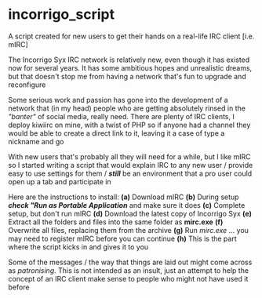 # incorrigo_script
A script created for new users to get their hands on a real-life IRC client [i.e. mIRC]

The Incorrigo Syx IRC network is relatively new, even though it has existed now for several years. It has some ambitious hopes and unrealistic dreams, but that doesn't stop me from having a network that's fun to upgrade and reconfigure

Some serious work and passion has gone into the development of a network that (in my head) people who are getting absolutely rinsed in the _"banter"_ of social media, really need. There are plenty of IRC clients, I deploy kiwiirc on mine, with a twist of PHP so if anyone had a channel they would be able to create a direct link to it, leaving it a case of type a nickname and go

With new users that's probably all they will need for a while, but I like mIRC so I started writing a script that would explain IRC to any new user / provide easy to use settings for them / **_still_** be an environment that a pro user could open up a tab and participate in

Here are the instructions to install:
**(a)** Download mIRC
**(b)** During setup **_check "Run as Portable Application_** and make sure it does
**(c)** Complete setup, but don't run mIRC
**(d)** Download the latest copy of Incorrigo Syx
**(e)** Extract all the folders and files into the same folder as **mirc.exe**
**(f)** Overwrite all files, replacing them from the archive
**(g)** Run _mirc.exe_ ... you may need to register mIRC before you can continue
**(h)** This is the part where the script kicks in and gives it to you

Some of the messages / the way that things are laid out might come across as _patronising_. This is not intended as an insult, just an attempt to help the concept of an IRC client make sense to people who might not have used it before
